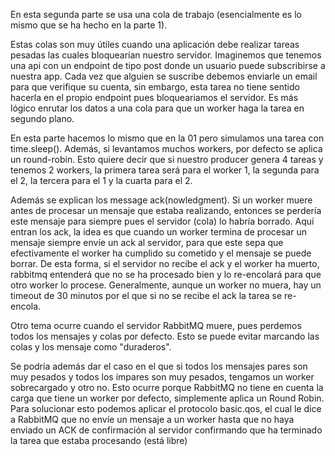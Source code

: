 En esta segunda parte se usa una cola de trabajo (esencialmente es lo mismo que se ha hecho en la parte 1).

Estas colas son muy útiles cuando una aplicación debe realizar tareas pesadas las cuales bloquearían nuestro servidor. Imaginemos que tenemos una api con un endpoint de tipo post donde un usuario puede subscribirse a nuestra app. Cada vez que alguien se suscribe debemos enviarle un email para que verifique su cuenta, sin embargo, esta tarea no tiene sentido hacerla en el propio endpoint pues bloqueariamos el servidor. Es más lógico enrutar los datos a una cola para que un worker haga la tarea en segundo plano.

En esta parte hacemos lo mismo que en la 01 pero simulamos una tarea con time.sleep(). Además, si levantamos muchos workers, por defecto se aplica un round-robin. Esto quiere decir que si nuestro producer genera 4 tareas y tenemos 2 workers, la primera tarea será para el worker 1, la segunda para el 2, la tercera para el 1 y la cuarta para el 2.

Además se explican los message ack(nowledgment). Si un worker muere antes de procesar un mensaje que estaba realizando, entonces se perdería este mensaje para siempre pues el servidor (cola) lo habría borrado. Aquí entran los ack, la idea es que cuando un worker termina de procesar un mensaje siempre envíe un ack al servidor, para que este sepa que efectivamente el worker ha cumplido su cometido y el mensaje se puede borrar. De esta forma, si el servidor no recibe el ack y el worker ha muerto, rabbitmq entenderá que no se ha procesado bien y lo re-encolará para que otro worker lo procese. Generalmente, aunque un worker no muera, hay un timeout de 30 minutos por el que si no se recibe el ack la tarea se re-encola.

Otro tema ocurre cuando el servidor RabbitMQ muere, pues perdemos todos los mensajes y colas por defecto. Esto se puede evitar marcando las colas y los mensaje como "duraderos".

Se podría además dar el caso en el que si todos los mensajes pares son muy pesados y todos los impares son muy pesados, tengamos un worker sobrecargado y otro no. Esto ocurre porque RabbitMQ no tiene en cuenta la carga que tiene un worker por defecto, simplemente aplica un Round Robin. Para solucionar esto podemos aplicar el protocolo basic.qos, el cual le dice a RabbitMQ que no envíe un mensaje a un worker hasta que no haya enviado un ACK de confirmación al servidor confirmando que ha terminado la tarea que estaba procesando (está libre)